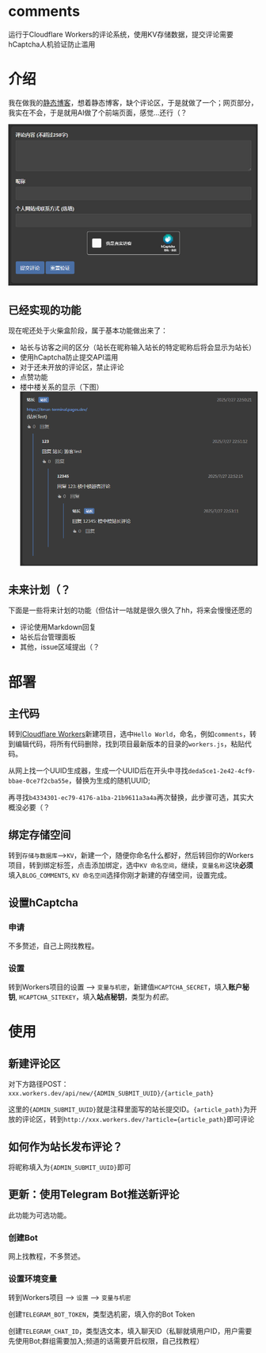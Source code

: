 # comments
运行于Cloudflare Workers的评论系统，使用KV存储数据，提交评论需要hCaptcha人机验证防止滥用

# 介绍

我在做我的[静态博客](https://itman-terminal.pages.dev/)，想着静态博客，缺个评论区，于是就做了一个；网页部分，我实在不会，于是就用AI做了个前端页面，感觉...还行（？

![主页](home.PNG)

## 已经实现的功能

现在呢还处于火柴盒阶段，属于基本功能做出来了：

- 站长与访客之间的区分（站长在昵称输入站长的特定昵称后将会显示为站长）
- 使用hCaptcha防止提交API滥用
- 对于还未开放的评论区，禁止评论
- 点赞功能
- 楼中楼关系的显示（下图）
![楼中楼](lzl.PNG)

## 未来计划（？

下面是一些将来计划的功能（但估计一咕就是很久很久了hh，将来会慢慢还愿的

- 评论使用Markdown回复
- 站长后台管理面板
- 其他，issue区域提出（？

# 部署

## 主代码

转到[Cloudflare Workers](https://dash.cloudflare.com/login?redirect_uri=https%3A%2F%2Fdash.cloudflare.com%2F%3Faccount%3Dworkers)新建项目，选中`Hello World`，命名，例如`comments`，转到编辑代码，将所有代码删除，找到项目最新版本的目录的`workers.js`，粘贴代码。

从网上找一个UUID生成器，生成一个UUID后在开头中寻找`deda5ce1-2e42-4cf9-bbae-0ce7f2cba55e`，替换为生成的随机UUID;

再寻找`b4334301-ec79-4176-a1ba-21b9611a3a4a`再次替换，此步骤可选，其实大概没必要（？

## 绑定存储空间

转到`存储与数据库`-->`KV`，新建一个，随便你命名什么都好，然后转回你的Workers项目，转到绑定标签，点击添加绑定，选中`KV 命名空间`，继续，`变量名称`这块**必须**填入`BLOG_COMMENTS`, `KV 命名空间`选择你刚才新建的存储空间，设置完成。

## 设置hCaptcha

### 申请

不多赘述，自己上网找教程。

### 设置

转到Workers项目的设置 --> `变量与机密`，新建值`HCAPTCHA_SECRET`，填入**账户秘钥**, `HCAPTCHA_SITEKEY`，填入**站点秘钥**，类型为*机密*。


# 使用
## 新建评论区
对下方路径POST：
`xxx.workers.dev/api/new/{ADMIN_SUBMIT_UUID}/{article_path}`

这里的`{ADMIN_SUBMIT_UUID}`就是注释里面写的站长提交ID。`{article_path}`为开放的评论区，转到`http://xxx.workers.dev/?article={article_path}`即可评论

## 如何作为站长发布评论？

将昵称填入为`{ADMIN_SUBMIT_UUID}`即可

## 更新：使用Telegram Bot推送新评论

此功能为可选功能。

### 创建Bot

网上找教程，不多赘述。

### 设置环境变量

转到Workers项目 --> `设置` --> `变量与机密`

创建`TELEGRAM_BOT_TOKEN`，类型选机密，填入你的Bot Token

创建`TELEGRAM_CHAT_ID`，类型选文本，填入聊天ID（私聊就填用户ID，用户需要先使用Bot;群组需要加入;频道的话需要开启权限，自己找教程）
